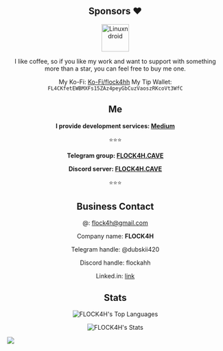 <div align="center">

<h2>Sponsors ❤️</h2>

<a href="https://github.com/Linuxndroid">
<img src="https://avatars.githubusercontent.com/u/62838598?v=4" alt="Linuxndroid" width="64"/></a>

</br>

I like coffee, so if you like my work and want to support with something more than a star, you can feel free to buy me one.

My Ko-Fi: <a href="https://ko-fi.com/FLOCK4H">Ko-Fi/flock4hh</a>
My Tip Wallet: `FL4CKfetEWBMXFs15ZAz4peyGbCuzVaoszRKcoVt3WfC`

<h2>Me</h2>

**I provide development services: [Medium](https://medium.com/@flytechoriginal/i-build-real-systems-on-solana-you-might-need-one-03c67de17b7b)**

⭐️⭐️⭐️

**Telegram group: [FLOCK4H.CAVE](https://t.me/flock4hcave)**

**Discord server: [FLOCK4H.CAVE](https://discord.gg/thREUECv2a)**

⭐️⭐️⭐️

<h2>Business Contact</h2>

@: flock4h@gmail.com

Company name: **FLOCK4H**

Telegram handle: @dubskii420

Discord handle: flockahh

Linked.in: [link](https://www.linkedin.com/in/patryk-andrzejuk-a304a7305?utm_source=share&utm_campaign=share_via&utm_content=profile&utm_medium=ios_app)

<h2>Stats</h2>

  ![FLOCK4H's Top Languages](https://github-readme-stats.vercel.app/api/top-langs/?username=FLOCK4H&theme=great-gatsby&show_icons=true&hide_border=false&layout=compact)

  ![FLOCK4H's Stats](https://github-readme-stats.vercel.app/api?username=FLOCK4H&theme=great-gatsby&show_icons=true&hide_border=false&count_private=true)
  
</div>

![](https://komarev.com/ghpvc/?username=FLOCK4H&color=blue&style=for-the-badge)
